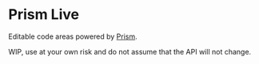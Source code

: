 # Prism Live

Editable code areas powered by [Prism](https://prismjs.com/).

WIP, use at your own risk and do not assume that the API will not change.